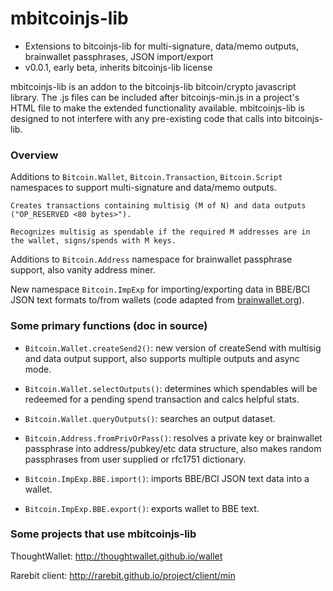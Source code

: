 mbitcoinjs-lib
===

 - Extensions to bitcoinjs-lib for multi-signature, data/memo outputs, brainwallet passphrases, JSON import/export
 - v0.0.1, early beta, inherits bitcoinjs-lib license

mbitcoinjs-lib is an addon to the bitcoinjs-lib bitcoin/crypto javascript library.  The .js files can be included after bitcoinjs-min.js in a project's HTML file to make the extended functionality available.  mbitcoinjs-lib is designed to not interfere with any pre-existing code that calls into bitcoinjs-lib.


<h3>Overview</h3>

  Additions to <code>Bitcoin.Wallet</code>, <code>Bitcoin.Transaction</code>, <code>Bitcoin.Script</code> namespaces to support multi-signature and data/memo outputs.
  
    Creates transactions containing multisig (M of N) and data outputs ("OP_RESERVED <80 bytes>").

    Recognizes multisig as spendable if the required M addresses are in the wallet, signs/spends with M keys. 
    
  Additions to <code>Bitcoin.Address</code> namespace for brainwallet passphrase support, also vanity address miner.

  New namespace <code>Bitcoin.ImpExp</code> for importing/exporting data in BBE/BCI JSON text formats to/from wallets (code adapted from <a href="http://brainwallet.org">brainwallet.org</a>).



<h3>Some primary functions (doc in source)</h3>

 - <code>Bitcoin.Wallet.createSend2()</code>: new version of createSend with multisig and data output support, also supports multiple outputs and async mode.

 - <code>Bitcoin.Wallet.selectOutputs()</code>: determines which spendables will be redeemed for a pending spend transaction and calcs helpful stats.

 - <code>Bitcoin.Wallet.queryOutputs()</code>: searches an output dataset.

 - <code>Bitcoin.Address.fromPrivOrPass()</code>: resolves a private key or brainwallet passphrase into address/pubkey/etc data structure, also makes random passphrases from user supplied or rfc1751 dictionary.

 - <code>Bitcoin.ImpExp.BBE.import()</code>: imports BBE/BCI JSON text data into a wallet.

 - <code>Bitcoin.ImpExp.BBE.export()</code>: exports wallet to BBE text.


<h3>Some projects that use mbitcoinjs-lib</h3>

  ThoughtWallet: <a href="http://thoughtwallet.github.io/wallet">http://thoughtwallet.github.io/wallet</a>
  
  Rarebit client: <a href="http://rarebit.github.io/project/client/min">http://rarebit.github.io/project/client/min</a>
